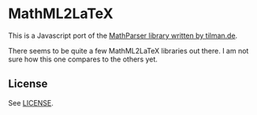 # MathML2LaTeX

This is a Javascript port of the [MathParser library written by tilman.de](http://www.tilman.de/programme/mathparser/index_en.html).

There seems to be quite a few MathML2LaTeX libraries out there. I am not sure how this one compares to the others yet.

## License

See [LICENSE](LICENSE).